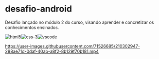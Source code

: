 # desafio-android
Desafio lançado no módulo 2 do curso, visando aprender e concretizar os conhecimentos ensinados.

![html5](https://user-images.githubusercontent.com/71526685/210302554-5526c5a2-36ba-4121-80b8-148b979c2326.png)![css-3](https://user-images.githubusercontent.com/71526685/210302568-150e2ae2-5bf0-4717-8bb9-580b867da75d.png)![vscode](https://user-images.githubusercontent.com/71526685/210302584-21ab4829-0dd4-4923-a665-ca0ac42d4b69.png)


https://user-images.githubusercontent.com/71526685/210302947-288ae71d-0daf-40ab-a8f2-8b129f70b181.mp4



